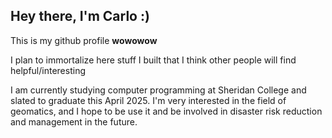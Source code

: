 ## Hey there, I'm Carlo :)

This is my github profile **wowowow**

I plan to immortalize here stuff I built that I think other people will find helpful/interesting

I am currently studying computer programming at Sheridan College and slated to graduate this April 2025. I'm very interested in the field of geomatics, and I hope to be use it and be involved in disaster risk reduction and management in the future.

<!--
**carlomaximo/carlomaximo** is a ✨ _special_ ✨ repository because its `README.md` (this file) appears on your GitHub profile.

Here are some ideas to get you started:

- 🔭 I’m currently working on ...
- 🌱 I’m currently learning ...
- 👯 I’m looking to collaborate on ...
- 🤔 I’m looking for help with ...
- 💬 Ask me about ...
- 📫 How to reach me: ...
- 😄 Pronouns: ...
- ⚡ Fun fact: ...
-->
